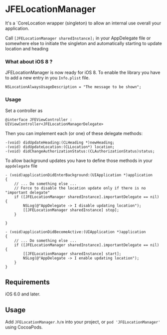 JFELocationManager
===================

It's a `CoreLocation wrapper (singleton) to allow an internal use overall your application.

Call `[JFELocationManager sharedInstance];` in your AppDelegate file or somewhere else to initiate the singleton and automatically starting to update location and heading


### What about iOS 8 ?

JFELocationManager is now ready for iOS 8. To enable the library you have to add a new entry in you `Info.plist` file.

```
NSLocationAlwaysUsageDescription = "The message to be shown";
```

### Usage


Set a controller as
```objc
@interface JFEViewController : UIViewController<JFELocationManagerDelegate>
```

Then you can implement each (or one) of these delegate methods:

```objc
-(void) didUpdateHeading:(CLHeading *)newHeading;
-(void) didUpdateLocation:(CLLocation*) location;
-(void) didChangeAuthorizationStatus:(CLAuthorizationStatus)status;
```


To allow background updates you have to define those methods in your `appdelegate` file

```objc
- (void)applicationDidEnterBackground:(UIApplication *)application
{
    // ... Do something else ...
    // Force to disable the location update only if there is no "important delegate"
    if ([JFELocationManager sharedInstance].importantDelegate == nil) {
        NSLog(@"AppDelegate -> I disable updating location");
        [[JFELocationManager sharedInstance] stop];
    }

}

- (void)applicationDidBecomeActive:(UIApplication *)application
{
    // ... Do something else ...
    if ([JFELocationManager sharedInstance].importantDelegate == nil) {
        [[JFELocationManager sharedInstance] start];
        NSLog(@"AppDelegate -> I enable updating location");
    }
}
```

## Requirements

iOS 6.0 and later.

## Usage

Add `JFELocationManager.h/m` into your project, or `pod 'JFELocationManager'` using CocoaPods.
